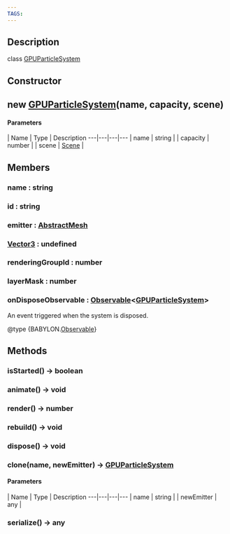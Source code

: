 ```yaml
---
TAGS:
---
```

## Description

class [GPUParticleSystem](/classes/3.1/GPUParticleSystem)



## Constructor

## new [GPUParticleSystem](/classes/3.1/GPUParticleSystem)(name, capacity, scene)



#### Parameters
 | Name | Type | Description
---|---|---|---
 | name | string | 
 | capacity | number | 
 | scene | [Scene](/classes/3.1/Scene) | 
## Members

### name : string



### id : string



### emitter : [AbstractMesh](/classes/3.1/AbstractMesh)



### [Vector3](/classes/3.1/Vector3) : undefined



### renderingGroupId : number



### layerMask : number



### onDisposeObservable : [Observable](/classes/3.1/Observable)&lt;[GPUParticleSystem](/classes/3.1/GPUParticleSystem)&gt;

An event triggered when the system is disposed.

@type {BABYLON.[Observable](/classes/3.1/Observable)}

## Methods

### isStarted() &rarr; boolean


### animate() &rarr; void


### render() &rarr; number


### rebuild() &rarr; void


### dispose() &rarr; void


### clone(name, newEmitter) &rarr; [GPUParticleSystem](/classes/3.1/GPUParticleSystem)



#### Parameters
 | Name | Type | Description
---|---|---|---
 | name | string | 
 | newEmitter | any | 
### serialize() &rarr; any


